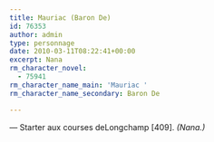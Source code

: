 ```yaml
---
title: Mauriac (Baron De)
id: 76353
author: admin
type: personnage
date: 2010-03-11T08:22:41+00:00
excerpt: Nana
rm_character_novel:
  - 75941
rm_character_name_main: 'Mauriac '
rm_character_name_secondary: Baron De

---
```

— Starter aux courses deLongchamp [409]. _(Nana.)_
